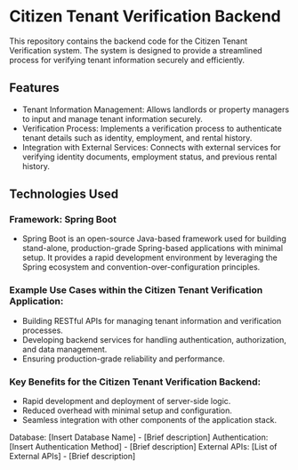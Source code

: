 # Citizen Tenant Verification Backend

This repository contains the backend code for the Citizen Tenant Verification system. The system is designed to provide a streamlined process for verifying tenant information securely and efficiently.

## Features

- Tenant Information Management: Allows landlords or property managers to input and manage tenant information securely.
- Verification Process: Implements a verification process to authenticate tenant details such as identity, employment, and rental history.
- Integration with External Services: Connects with external services for verifying identity documents, employment status, and previous rental history.

## Technologies Used

### Framework: Spring Boot 
- Spring Boot is an open-source Java-based framework used for building stand-alone, production-grade Spring-based applications with minimal setup. It provides a rapid development environment by leveraging the Spring ecosystem and convention-over-configuration principles.

### Example Use Cases within the Citizen Tenant Verification Application:

- Building RESTful APIs for managing tenant information and verification processes.
- Developing backend services for handling authentication, authorization, and data management.
- Ensuring production-grade reliability and performance.

### Key Benefits for the Citizen Tenant Verification Backend:

- Rapid development and deployment of server-side logic.
- Reduced overhead with minimal setup and configuration.
- Seamless integration with other components of the application stack.

Database: [Insert Database Name] - [Brief description]
Authentication: [Insert Authentication Method] - [Brief description]
External APIs: [List of External APIs] - [Brief description]
